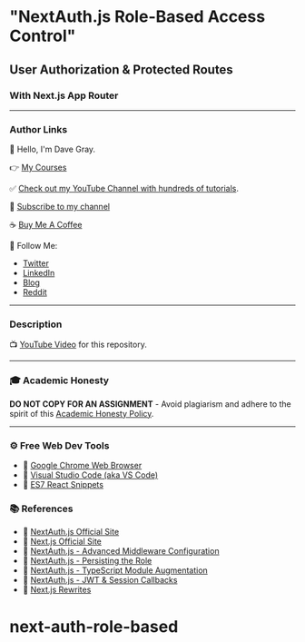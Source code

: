 # "NextAuth.js Role-Based Access Control"

## User Authorization & Protected Routes

### With Next.js App Router

---

### Author Links

👋 Hello, I'm Dave Gray.

👉 [My Courses](https://courses.davegray.codes/)

✅ [Check out my YouTube Channel with hundreds of tutorials](https://www.youtube.com/DaveGrayTeachesCode).

🚩 [Subscribe to my channel](https://bit.ly/3nGHmNn)

☕ [Buy Me A Coffee](https://buymeacoffee.com/DaveGray)

🚀 Follow Me:

- [Twitter](https://twitter.com/yesdavidgray)
- [LinkedIn](https://www.linkedin.com/in/davidagray/)
- [Blog](https://yesdavidgray.com)
- [Reddit](https://www.reddit.com/user/DaveOnEleven)

---

### Description

📺 [YouTube Video](https://youtu.be/ay-atEUGIc4) for this repository.

---

### 🎓 Academic Honesty

**DO NOT COPY FOR AN ASSIGNMENT** - Avoid plagiarism and adhere to the spirit of this [Academic Honesty Policy](https://www.freecodecamp.org/news/academic-honesty-policy/).

---

### ⚙ Free Web Dev Tools
- 🔗 [Google Chrome Web Browser](https://google.com/chrome/)
- 🔗 [Visual Studio Code (aka VS Code)](https://code.visualstudio.com/)
- 🔗 [ES7 React Snippets](https://marketplace.visualstudio.com/items?itemName=dsznajder.es7-react-js-snippets)

### 📚 References
- 🔗 [NextAuth.js Official Site](https://next-auth.js.org/)
- 🔗 [Next.js Official Site](https://nextjs.org/)
- 🔗 [NextAuth.js - Advanced Middleware Configuration](https://next-auth.js.org/configuration/nextjs#advanced-usage)
- 🔗 [NextAuth.js - Persisting the Role](https://authjs.dev/guides/basics/role-based-access-control#persisting-the-role)
- 🔗 [NextAuth.js - TypeScript Module Augmentation](https://next-auth.js.org/getting-started/typescript#module-augmentation
)
- 🔗 [NextAuth.js - JWT & Session Callbacks](https://next-auth.js.org/configuration/callbacks#jwt-callback)
- 🔗 [Next.js Rewrites](https://nextjs.org/docs/app/api-reference/functions/next-response#rewrite)


# next-auth-role-based

